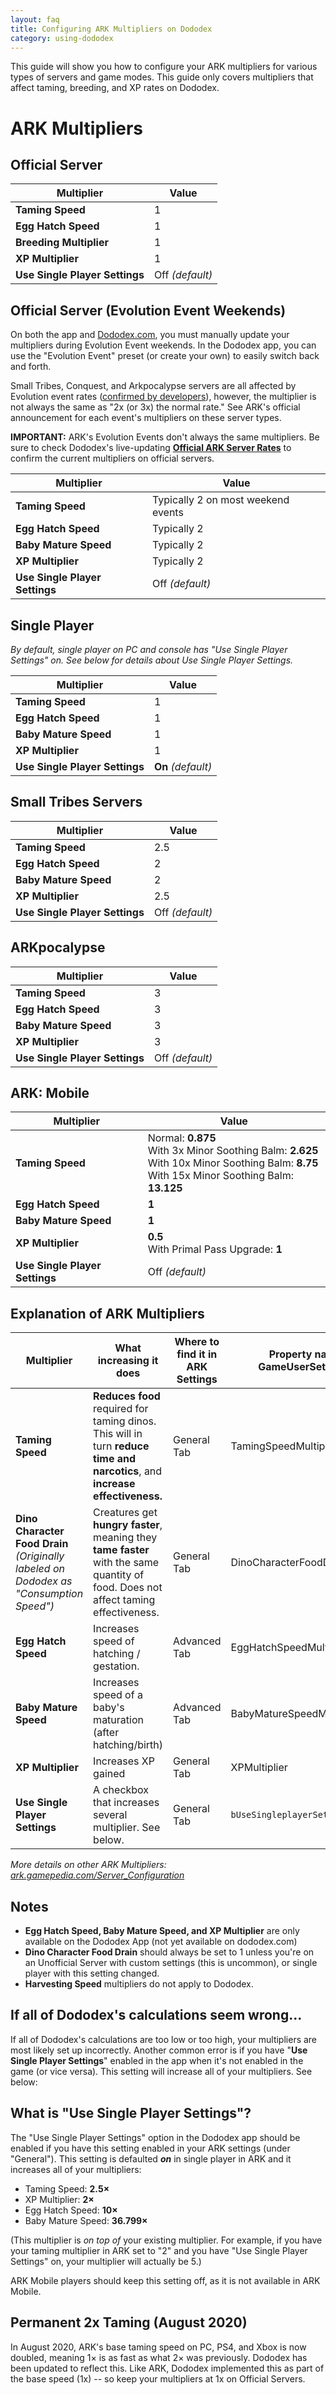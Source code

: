 ```yaml
---
layout: faq
title: Configuring ARK Multipliers on Dododex
category: using-dododex
---
```


This guide will show you how to configure your ARK multipliers for various types of servers and game modes. This guide only covers multipliers that affect taming, breeding, and XP rates on Dododex. 

# ARK Multipliers

## Official Server

| **Multiplier** | **Value** |
| --- | --- |
| **Taming Speed** | 1   |
| **Egg Hatch Speed** | 1   |
| **Breeding Multiplier** | 1   |
| **XP Multiplier** | 1   |
| **Use Single Player Settings** | Off _(default)_ |

## Official Server (Evolution Event Weekends)

On both the app and [Dododex.com](https://www.dododex.com/), you must manually update your multipliers during Evolution Event weekends. In the Dododex app, you can use the "Evolution Event" preset (or create your own) to easily switch back and forth.
 
Small Tribes, Conquest, and Arkpocalypse servers are all affected by Evolution event rates ([confirmed by developers](https://twitter.com/Jatheish/status/1332108397576138753)), however, the multiplier is not always the same as "2x (or 3x) the normal rate." See ARK's official announcement for each event's multipliers on these server types.

**IMPORTANT:** ARK's Evolution Events don't always the same multipliers. Be sure to check Dododex's live-updating [**Official ARK Server Rates**](https://www.dododex.com/rates)  to confirm the current multipliers on official servers.

| **Multiplier** | **Value** |
| --- | --- |
| **Taming Speed** | Typically 2 on most weekend events |
| **Egg Hatch Speed** | Typically 2 |
| **Baby Mature Speed** | Typically 2 |
| **XP Multiplier** | Typically 2 |
| **Use Single Player Settings** | Off _(default)_ |

## Single Player

_By default, single player on PC and console has "Use Single Player Settings" on. See below for details about Use Single Player Settings._

| **Multiplier** | **Value** |
| --- | --- |
| **Taming Speed** | 1   |
| **Egg Hatch Speed** | 1   |
| **Baby Mature Speed** | 1   |
| **XP Multiplier** | 1   |
| **Use Single Player Settings** | **On** _(default)_ |

## Small Tribes Servers

| **Multiplier** | **Value** |
| --- | --- |
| **Taming Speed** | 2.5 |
| **Egg Hatch Speed** | 2   |
| **Baby Mature Speed** | 2   |
| **XP Multiplier** | 2.5 |
| **Use Single Player Settings** | Off _(default)_ |

## ARKpocalypse

| **Multiplier** | **Value** |
| --- | --- |
| **Taming Speed** | 3   |
| **Egg Hatch Speed** | 3   |
| **Baby Mature Speed** | 3   |
| **XP Multiplier** | 3   |
| **Use Single Player Settings** | Off _(default)_ |

## ARK: Mobile

| **Multiplier** | **Value** |
| --- | --- |
| **Taming Speed** | Normal: **0.875**<br>With 3x Minor Soothing Balm: **2.625**<br>With 10x Minor Soothing Balm: **8.75**<br>With 15x Minor Soothing Balm: **13.125** |
| **Egg Hatch Speed** | **1** |
| **Baby Mature Speed** | **1** |
| **XP Multiplier** | **0.5**<br>With Primal Pass Upgrade: **1** |
| **Use Single Player Settings** | Off _(default)_ |

## Explanation of ARK Multipliers

| Multiplier | What increasing it does | Where to find it in ARK Settings | Property name in GameUserSettings.ini |
| --- | --- | --- | --- |
| **Taming Speed** | **Reduces food** required for taming dinos. This will in turn **reduce time and narcotics**, and **increase effectiveness.** | General Tab | TamingSpeedMultiplier |
| **Dino Character Food Drain** _(Originally labeled on Dododex as "Consumption Speed")_ | Creatures get **hungry faster**, meaning they **tame faster** with the same quantity of food. Does not affect taming effectiveness. | General Tab | DinoCharacterFoodDrainMultiplier |
| **Egg Hatch Speed** | Increases speed of hatching / gestation. | Advanced Tab | EggHatchSpeedMultiplier |
| **Baby Mature Speed** | Increases speed of a baby's maturation (after hatching/birth) | Advanced Tab | BabyMatureSpeedMultiplier |
| **XP Multiplier** | Increases XP gained | General Tab | XPMultiplier |
| **Use Single Player Settings** | A checkbox that increases several multiplier. See below. | General Tab | `bUseSingleplayerSettings` |

_More details on other ARK Multipliers:_ [_ark.gamepedia.com/Server_Configuration_](https://ark.gamepedia.com/Server_Configuration)

## Notes

* **Egg Hatch Speed, Baby Mature Speed, and XP Multiplier** are only available on the Dododex App (not yet available on dododex.com) 
* **Dino Character Food Drain** should always be set to 1 unless you're on an Unofficial Server with custom settings (this is uncommon), or single player with this setting changed.
* **Harvesting Speed** multipliers do not apply to Dododex.

## If all of Dododex's calculations seem wrong...

If all of Dododex's calculations are too low or too high, your multipliers are most likely set up incorrectly. Another common error is if you have "**Use Single Player Settings**" enabled in the app when it's not enabled in the game (or vice versa). This setting will increase all of your multipliers. See below:

## What is "Use Single Player Settings"?

The "Use Single Player Settings" option in the Dododex app should be enabled if you have this setting enabled in your ARK settings (under "General"). This setting is defaulted _**on**_ in single player in ARK and it increases all of your multipliers:  

* Taming Speed: **2.5×**
* XP Multiplier: **2×**
* Egg Hatch Speed: **10×**
* Baby Mature Speed: **36.799×**
  
(This multiplier is _on top of_ your existing multiplier. For example, if you have your taming multiplier in ARK set to "2" and you have "Use Single Player Settings" on, your multiplier will actually be 5.)   
 
ARK Mobile players should keep this setting off, as it is not available in ARK Mobile.

## Permanent 2x Taming (August 2020)
In August 2020, ARK's base taming speed on PC, PS4, and Xbox is now doubled, meaning 1× is as fast as what 2× was previously. Dododex has been updated to reflect this. Like ARK, Dododex implemented this as part of the base speed (1x) -- so keep your multipliers at 1x on Official Servers.
